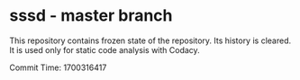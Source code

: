 # sssd - master branch

This repository contains frozen state of the repository.
Its history is cleared. It is used only for static code
analysis with Codacy.

Commit Time: 1700316417
